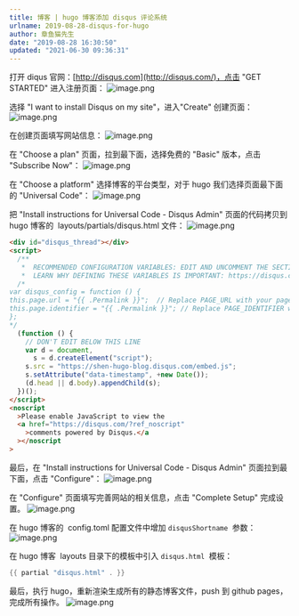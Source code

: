 ```yaml
---
title: 博客 | hugo 博客添加 disqus 评论系统
urlname: 2019-08-28-disqus-for-hugo
author: 章鱼猫先生
date: "2019-08-28 16:30:50"
updated: "2021-06-30 09:36:31"
---
```


打开 diqus 官网：[http://disqus.com](http://disqus.com/)，点击 "GET STARTED" 进入注册页面：
![image.png](https://shub-1251708715.cos.ap-guangzhou.myqcloud.com/elog-cookbook-img/Fm0Nvud2wM-Qmbfob3ehCL_rdOmd.png)

选择 "I want to install Disqus on my site"，进入"Create" 创建页面：
![image.png](https://shub-1251708715.cos.ap-guangzhou.myqcloud.com/elog-cookbook-img/Fiq4H0QXlYmvbO60hCDMeEUbNEUe.png)

在创建页面填写网站信息：
![image.png](https://shub-1251708715.cos.ap-guangzhou.myqcloud.com/elog-cookbook-img/FvB1DauKhovYmXFfiwPY6HosIROR.png)

在 "Choose a plan" 页面，拉到最下面，选择免费的 "Basic" 版本，点击 "Subscribe Now"：
![image.png](https://shub-1251708715.cos.ap-guangzhou.myqcloud.com/elog-cookbook-img/FmxqzjzaHNEoBu_uoO05DIwPGTX7.png)

在 "Choose a platform" 选择博客的平台类型，对于 hugo 我们选择页面最下面的 "Universal Code"：
![image.png](https://shub-1251708715.cos.ap-guangzhou.myqcloud.com/elog-cookbook-img/FqIXNu0hV9zS8tceXMCAmm9eCAtB.png)

把 "Install instructions for Universal Code - Disqus Admin" 页面的代码拷贝到 hugo 博客的  layouts/partials/disqus.html 文件：
![image.png](https://shub-1251708715.cos.ap-guangzhou.myqcloud.com/elog-cookbook-img/FjM1YaY7MfIwDdKxFCW-wTocPfrb.png)

```html
<div id="disqus_thread"></div>
<script>
  /**
   *  RECOMMENDED CONFIGURATION VARIABLES: EDIT AND UNCOMMENT THE SECTION BELOW TO INSERT DYNAMIC VALUES FROM YOUR PLATFORM OR CMS.
   *  LEARN WHY DEFINING THESE VARIABLES IS IMPORTANT: https://disqus.com/admin/universalcode/#configuration-variables*/
  /*
var disqus_config = function () {
this.page.url = "{{ .Permalink }}";  // Replace PAGE_URL with your page's canonical URL variable
this.page.identifier = "{{ .Permalink }}"; // Replace PAGE_IDENTIFIER with your page's unique identifier variable
};
*/
  (function () {
    // DON'T EDIT BELOW THIS LINE
    var d = document,
      s = d.createElement("script");
    s.src = "https://shen-hugo-blog.disqus.com/embed.js";
    s.setAttribute("data-timestamp", +new Date());
    (d.head || d.body).appendChild(s);
  })();
</script>
<noscript
  >Please enable JavaScript to view the
  <a href="https://disqus.com/?ref_noscript"
    >comments powered by Disqus.</a
  ></noscript
>
```

最后，在 "Install instructions for Universal Code - Disqus Admin" 页面拉到最下面，点击 "Configure"：
![image.png](https://shub-1251708715.cos.ap-guangzhou.myqcloud.com/elog-cookbook-img/FvW6lksIeO95ArDtIzT1_oFVQ-dl.png)

在 "Configure" 页面填写完善网站的相关信息，点击 "Complete Setup" 完成设置。
![image.png](https://shub-1251708715.cos.ap-guangzhou.myqcloud.com/elog-cookbook-img/FjPQ-fQXnTEvXv8NwQnSVpkakm23.png)

在 hugo 博客的  config.toml 配置文件中增加 `disqusShortname`  参数：
![image.png](https://shub-1251708715.cos.ap-guangzhou.myqcloud.com/elog-cookbook-img/FptzgYP-5erH5oeiMS-se8b7g7nU.png)

在 hugo 博客  layouts 目录下的模板中引入 `disqus.html`  模板：

```go
{{ partial "disqus.html" . }}
```

最后，执行 hugo，重新渲染生成所有的静态博客文件，push 到 github pages，完成所有操作。
![image.png](https://shub-1251708715.cos.ap-guangzhou.myqcloud.com/elog-cookbook-img/FgU5Coq-uy53JF_ELjI7JedghJOd.png)
